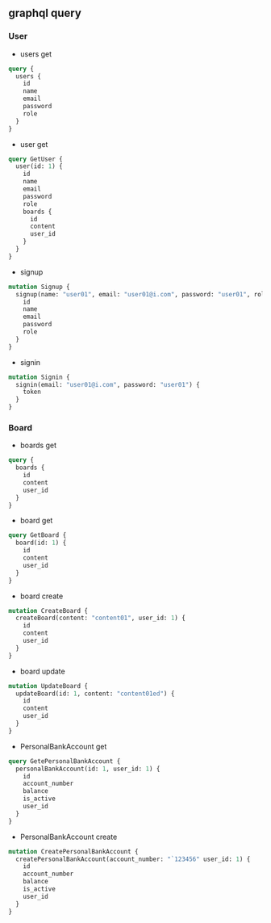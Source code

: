 ## graphql query

### User
- users get
```graphql
query {
  users {
    id
    name
    email
    password
    role
  }
}
```

- user get
```graphql
query GetUser {
  user(id: 1) {
    id
    name
    email
    password
    role
    boards {
      id
      content
      user_id
    }
  }
}
```

- signup
```graphql
mutation Signup {
  signup(name: "user01", email: "user01@i.com", password: "user01", role: USER) {
    id
    name
    email
    password
    role
  }
}
```

- signin
```graphql
mutation Signin {
  signin(email: "user01@i.com", password: "user01") {
    token
  }
}
```

### Board
- boards get
```graphql
query {
  boards {
    id
    content
    user_id
  }
}
```

- board get
```graphql
query GetBoard {
  board(id: 1) {
    id
    content
    user_id
  }
}
```

- board create
```graphql
mutation CreateBoard {
  createBoard(content: "content01", user_id: 1) {
    id
    content
    user_id
  }
}
```

- board update
```graphql
mutation UpdateBoard {
  updateBoard(id: 1, content: "content01ed") {
    id
    content
    user_id
  }
}
```

- PersonalBankAccount get
```graphql
query GetePersonalBankAccount {
  personalBankAccount(id: 1, user_id: 1) {
    id
    account_number
    balance
    is_active
    user_id
  }
}
```

- PersonalBankAccount create
```graphql
mutation CreatePersonalBankAccount {
  createPersonalBankAccount(account_number: "`123456" user_id: 1) {
    id
    account_number
    balance
    is_active
    user_id
  }
}
```
